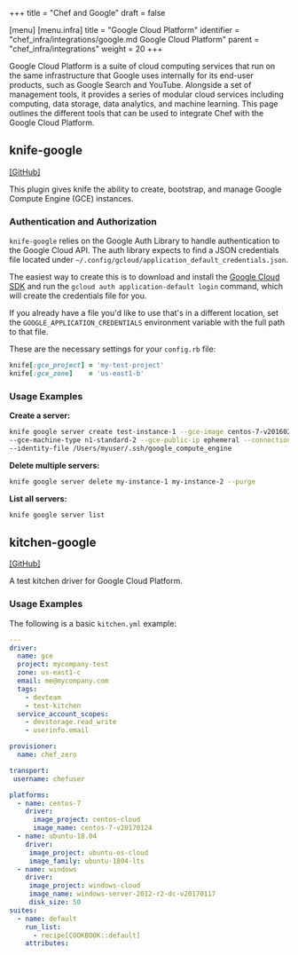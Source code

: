 +++
title = "Chef and Google"
draft = false

[menu]
  [menu.infra]
    title = "Google Cloud Platform"
    identifier = "chef_infra/integrations/google.md Google Cloud Platform"
    parent = "chef_infra/integrations"
    weight = 20
+++

Google Cloud Platform is a suite of cloud computing services that run on
the same infrastructure that Google uses internally for its end-user
products, such as Google Search and YouTube. Alongside a set of
management tools, it provides a series of modular cloud services
including computing, data storage, data analytics, and machine learning.
This page outlines the different tools that can be used to integrate
Chef with the Google Cloud Platform.

## knife-google

[\[GitHub\]](https://github.com/chef/knife-google)

This plugin gives knife the ability to create, bootstrap, and manage
Google Compute Engine (GCE) instances.

### Authentication and Authorization

`knife-google` relies on the Google Auth Library to handle
authentication to the Google Cloud API. The auth library expects to find
a JSON credentials file located under
`~/.config/gcloud/application_default_credentials.json`.

The easiest way to create this is to download and install the [Google
Cloud SDK](https://cloud.google.com/sdk/) and run the
`gcloud auth application-default login` command, which will create the
credentials file for you.

If you already have a file you'd like to use that's in a different
location, set the `GOOGLE_APPLICATION_CREDENTIALS` environment variable
with the full path to that file.

These are the necessary settings for your `config.rb` file:

```ruby
knife[:gce_project] = 'my-test-project'
knife[:gce_zone]    = 'us-east1-b'
```

### Usage Examples

**Create a server:**

```bash
knife google server create test-instance-1 --gce-image centos-7-v20160219 \
--gce-machine-type n1-standard-2 --gce-public-ip ephemeral --connection-user myuser \
--identity-file /Users/myuser/.ssh/google_compute_engine
```

**Delete multiple servers:**

```bash
knife google server delete my-instance-1 my-instance-2 --purge
```

**List all servers:**

```bash
knife google server list
```

## kitchen-google

[\[GitHub\]](https://github.com/test-kitchen/kitchen-google)

A test kitchen driver for Google Cloud Platform.

### Usage Examples

The following is a basic `kitchen.yml` example:

```yaml
---
driver:
  name: gce
  project: mycompany-test
  zone: us-east1-c
  email: me@mycompany.com
  tags:
    - devteam
    - test-kitchen
  service_account_scopes:
    - devstorage.read_write
    - userinfo.email

provisioner:
  name: chef_zero

transport:
 username: chefuser

platforms:
  - name: centos-7
    driver:
      image_project: centos-cloud
      image_name: centos-7-v20170124
  - name: ubuntu-18.04
    driver:
     image_project: ubuntu-os-cloud
     image_family: ubuntu-1804-lts
  - name: windows
    driver:
     image_project: windows-cloud
     image_name: windows-server-2012-r2-dc-v20170117
     disk_size: 50
suites:
  - name: default
    run_list:
      - recipe[COOKBOOK::default]
    attributes:
```
